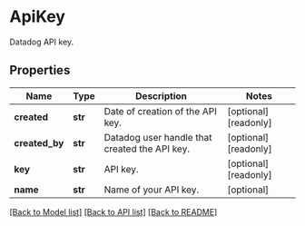 # ApiKey

Datadog API key.

## Properties
Name | Type | Description | Notes
------------ | ------------- | ------------- | -------------
**created** | **str** | Date of creation of the API key. | [optional] [readonly] 
**created_by** | **str** | Datadog user handle that created the API key. | [optional] [readonly] 
**key** | **str** | API key. | [optional] [readonly] 
**name** | **str** | Name of your API key. | [optional] 

[[Back to Model list]](README.md#documentation-for-models) [[Back to API list]](README.md#documentation-for-api-endpoints) [[Back to README]](README.md)


